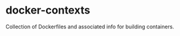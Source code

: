 docker-contexts
===============

Collection of Dockerfiles and associated info for building containers.
